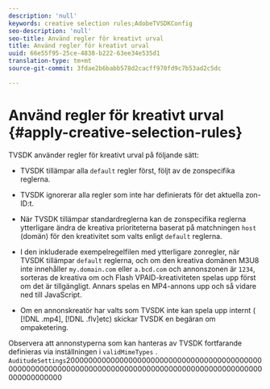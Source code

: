 ```yaml
---
description: 'null'
keywords: creative selection rules;AdobeTVSDKConfig
seo-description: 'null'
seo-title: Använd regler för kreativt urval
title: Använd regler för kreativt urval
uuid: 66e55f95-25ce-4838-b222-63ee34e535d1
translation-type: tm+mt
source-git-commit: 3fdae2b6babb578d2cacff970fd9c7b53ad2c5dc

---
```



# Använd regler för kreativt urval {#apply-creative-selection-rules}

TVSDK använder regler för kreativt urval på följande sätt:

* TVSDK tillämpar alla `default` regler först, följt av de zonspecifika reglerna.
* TVSDK ignorerar alla regler som inte har definierats för det aktuella zon-ID:t.
* När TVSDK tillämpar standardreglerna kan de zonspecifika reglerna ytterligare ändra de kreativa prioriteterna baserat på matchningen `host` (domän) för den kreativitet som valts enligt `default` reglerna.

* I den inkluderade exempelregelfilen med ytterligare zonregler, när TVSDK tillämpar `default` reglerna, och om den kreativa domänen M3U8 inte innehåller `my.domain.com` eller `a.bcd.com` och annonszonen är `1234`, sorteras de kreativa om och Flash VPAID-kreativiteten spelas upp först om det är tillgängligt. Annars spelas en MP4-annons upp och så vidare ned till JavaScript.

* Om en annonskreatör har valts som TVSDK inte kan spela upp internt ( [!DNL .mp4], [!DNL .flv]etc) skickar TVSDK en begäran om ompaketering.

Observera att annonstyperna som kan hanteras av TVSDK fortfarande definieras via inställningen i `validMimeTypes` . `AuditudeSettings`20000000000000000000000000000000000000000000000000000000000000000000000000000000000000000000000000000000000000000

<!-- 

In Android 2.5 API docs, I see a 
<span class="codeph"> setValidMimeTypes</span> but not a 
<span class="codeph"> getValidMimeTypes</span>.

 -->

